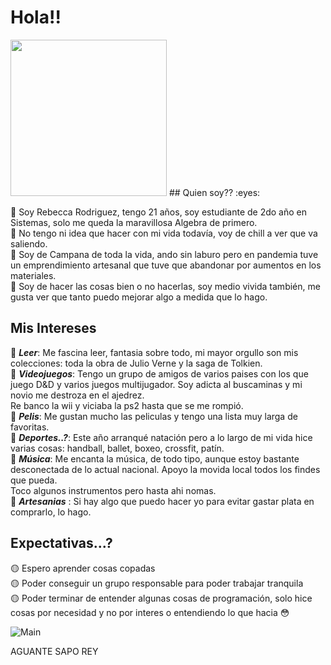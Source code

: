 # Hola!!
<img src="https://media1.tenor.com/m/GOj9ZF_-ZOcAAAAC/cat.gif" width=250 height=250>  
## Quien soy?? :eyes:


🔹 Soy Rebecca Rodriguez, tengo 21 años, soy estudiante de 2do año en Sistemas, solo me queda la maravillosa Algebra de primero.  
🔹 No tengo ni idea que hacer con mi vida todavía, voy de chill a ver que va saliendo.  
🔹 Soy de Campana de toda la vida, ando sin laburo pero en pandemia tuve un emprendimiento artesanal que tuve que abandonar por aumentos en los materiales.    
🔹 Soy de hacer las cosas bien o no hacerlas, soy medio vivida también, me gusta ver que tanto puedo mejorar algo a medida que lo hago.  

## Mis Intereses

🔸 ***Leer***: Me fascina leer, fantasia sobre todo, mi mayor orgullo son mis colecciones: toda la obra de Julio Verne y la saga de Tolkien.  
🔸 ***Videojuegos***: Tengo un grupo de amigos de varios paises con los que juego D&D y varios juegos multijugador. Soy adicta al buscaminas y mi novio me destroza en el ajedrez.  
                      Re banco la wii y viciaba la ps2 hasta que se me rompió.  
🔸 ***Pelis***: Me gustan mucho las peliculas y tengo una lista muy larga de favoritas.  
🔸 ***Deportes..?***: Este año arranqué natación pero a lo largo de mi vida hice varias cosas: handball, ballet, boxeo, crossfit, patín.  
🔸 ***Música***: Me encanta la música, de todo tipo, aunque estoy bastante desconectada de lo actual nacional. Apoyo la movida local todos los findes que pueda.   
                                      Toco algunos instrumentos pero hasta ahi nomas.  
🔸 ***Artesanias*** : Si hay algo que puedo hacer yo para evitar gastar plata en comprarlo, lo hago.  
 
## Expectativas...?

🟡 Espero aprender cosas copadas  
🟡 Poder conseguir un grupo responsable para poder trabajar tranquila   
🟡 Poder terminar de entender algunas cosas de programación, solo hice cosas por necesidad y no por interes o entendiendo lo que hacia 😳     

![Main](https://media1.tenor.com/m/VOdWjm2zbEAAAAAC/gandalf-sax-guy.gif)  


AGUANTE SAPO REY 
